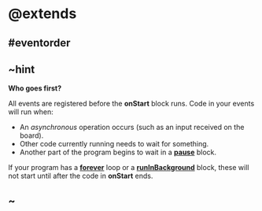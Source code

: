 # @extends

## #eventorder

## ~hint

**Who goes first?**

All events are registered before the **onStart** block runs. Code in your events will run when:

* An *asynchronous* operation occurs (such as an input received on the board).
* Other code currently running needs to wait for something.
* Another part of the program begins to wait in a **[pause](/reference/loops/pause)** block.

If your program has a **[forever](/reference/loops/forever)** loop or a **[runInBackground](/reference/control/run-in-background)** block, these will not start until after the code in **onStart** ends.

## ~